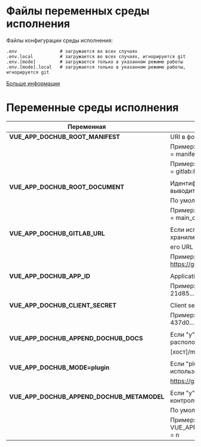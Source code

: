 # Файлы переменных среды исполнения

Файлы конфигурации среды исполнения:
```text
.env                # загружается во всех случаях
.env.local          # загружается во всех случаях, игнорируется git
.env.[mode]         # загружается только в указанном режиме работы
.env.[mode].local   # загружается только в указанном режиме работы, игнорируется git
```
[Больше информации](https://cli.vuejs.org/ru/guide/mode-and-env.html) 

# Переменные среды исполнения

|Переменная                                     | Описание                                                                    |
|-----------------------------------------------|-----------------------------------------------------------------------------|
| **VUE_APP_DOCHUB_ROOT_MANIFEST**              | URI в формате DocHub на корневой манифест.                                  |
|                                               | Пример: VUE_APP_DOCHUB_ROOT_MANIFEST = manifest/root.yaml                   |
|                                               | Пример: VUE_APP_DOCHUB_ROOT_MANIFEST = gitlab:836:master@root.yaml          |
|                                               |                                                                             |
| **VUE_APP_DOCHUB_ROOT_DOCUMENT**              | Идентификатор главного документа (будет выводится на главной странице)      |
|                                               | По умолчанию: dochub_welcome                                                |
|                                               | Пример: VUE_APP_DOCHUB_ROOT_DOCUMENT = main_document                        |
|                                               |                                                                             |
| **VUE_APP_DOCHUB_GITLAB_URL**                 | Если используется GitLab в качестве хранилища, в переменной указывается     |
|                                               | его URL адрес.                                                              |
|                                               | Пример: VUE_APP_DOCHUB_GITLAB_URL = https://gitlab.local/                   |
|                                               |                                                                             |
| **VUE_APP_DOCHUB_APP_ID**                     | Application ID GitLab.                                                      |
|                                               | Пример: VUE_APP_DOCHUB_APP_ID = 21d85...350e5                               |
|                                               |                                                                             |
| **VUE_APP_DOCHUB_CLIENT_SECRET**              | Client secret GitLab.                                                       |
|                                               | Пример: VUE_APP_DOCHUB_CLIENT_SECRET = 437d0...0a102                        |
|                                               |                                                                             |
| **VUE_APP_DOCHUB_APPEND_DOCHUB_DOCS**         | Если "y", подключает манифест DocHab расположенный                          |
|                                               | \[хост]/manifest/root.yaml                                                  |
|                                               |                                                                             |
| **VUE_APP_DOCHUB_MODE=plugin**                | Если "plugin" сборка осуществляется для использования в IDEA плагине        |
|                                               | https://github.com/RabotaRu/DocHubIdeaPlugin                                |
|                                               |                                                                             |
| **VUE_APP_DOCHUB_APPEND_DOCHUB_METAMODEL**    | Если "у" подключаются ядровые правила контроля метомодели DocHub            |
|                                               | По умолчанию: y                                                             |
|                                               | Пример: VUE_APP_DOCHUB_APPEND_dochub.metamodel = n                          |

